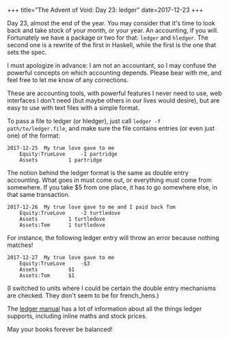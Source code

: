 +++
title="The Advent of Void: Day 23: ledger"
date=2017-12-23
+++

Day 23, almost the end of the year. You may consider that it's time to look
back and take stock of your month, or your year. An accounting, if you will.
Fortunately we have a package or two for that: `ledger` and `hledger`. The
second one is a rewrite of the first in Haskell, while the first is the one
that sets the spec.

I must apologize in advance: I am not an accountant, so I may confuse the
powerful concepts on which accounting depends. Please bear with me, and feel
free to let me know of any corrections.

These are accounting tools, with powerful features I never need to use, web
interfaces I don't need (but maybe others in our lives would desire), but are
easy to use with text files with a simple format.

To pass a file to ledger (or hledger), just call `ledger -f
path/to/ledger.file`, and make sure the file contains entries (or even just
one) of the format:

```
2017-12-25	My true love gave to me
	Equity:TrueLove		-1 partridge
	Assets			1 partridge
```

The notion behind the ledger format is the same as double entry accounting.
What goes in must come out, or everything must come from somewhere. If you take
$5 from one place, it has to go somewhere else, in that same transaction.

```
2017-12-26	My true love gave to me and I paid back Tom
	Equity:TrueLove		-2 turtledove
	Assets			1 turtledove
	Assets:Tom		1 turtledove
```

For instance, the following ledger entry will throw an error because nothing
matches!

```
2017-12-27	My true love gave to me
	Equity:TrueLove		-$3
	Assets			$1
	Assets:Tom		$1
```

(I switched to units where I could be certain the double entry mechanisms are
checked. They don't seem to be for french_hens.)

The [ledger manual](https://www.ledger-cli.org/3.0/doc/ledger3.html) has a lot
of information about all the things ledger supports, including inline maths and
stock prices.

May your books forever be balanced!
